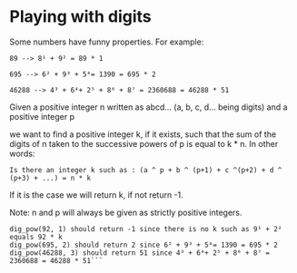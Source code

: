 # Playing with digits

Some numbers have funny properties. For example:

```
89 --> 8¹ + 9² = 89 * 1

695 --> 6² + 9³ + 5⁴= 1390 = 695 * 2

46288 --> 4³ + 6⁴+ 2⁵ + 8⁶ + 8⁷ = 2360688 = 46288 * 51
```

Given a positive integer n written as abcd... (a, b, c, d... being digits) and a positive integer p

we want to find a positive integer k, if it exists, such that the sum of the digits of n taken to the successive powers of p is equal to k \* n.
In other words:

`Is there an integer k such as : (a ^ p + b ^ (p+1) + c ^(p+2) + d ^ (p+3) + ...) = n * k`

If it is the case we will return k, if not return -1.

Note: n and p will always be given as strictly positive integers.

````dig_pow(89, 1) should return 1 since 8¹ + 9² = 89 = 89 * 1
dig_pow(92, 1) should return -1 since there is no k such as 9¹ + 2² equals 92 * k
dig_pow(695, 2) should return 2 since 6² + 9³ + 5⁴= 1390 = 695 * 2
dig_pow(46288, 3) should return 51 since 4³ + 6⁴+ 2⁵ + 8⁶ + 8⁷ = 2360688 = 46288 * 51```
````
